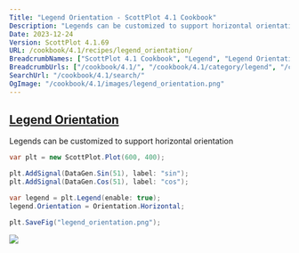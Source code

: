 ```yaml
---
Title: "Legend Orientation - ScottPlot 4.1 Cookbook"
Description: "Legends can be customized to support horizontal orientation"
Date: 2023-12-24
Version: ScottPlot 4.1.69
URL: /cookbook/4.1/recipes/legend_orientation/
BreadcrumbNames: ["ScottPlot 4.1 Cookbook", "Legend", "Legend Orientation"]
BreadcrumbUrls: ["/cookbook/4.1/", "/cookbook/4.1/category/legend", "/cookbook/4.1/recipes/legend_orientation/"]
SearchUrl: "/cookbook/4.1/search/"
OgImage: "/cookbook/4.1/images/legend_orientation.png"
---
```


<h2><a id='legend-orientation' href='/cookbook/4.1/recipes/legend_orientation/'>Legend Orientation</a></h2>

Legends can be customized to support horizontal orientation

```cs
var plt = new ScottPlot.Plot(600, 400);

plt.AddSignal(DataGen.Sin(51), label: "sin");
plt.AddSignal(DataGen.Cos(51), label: "cos");

var legend = plt.Legend(enable: true);
legend.Orientation = Orientation.Horizontal;

plt.SaveFig("legend_orientation.png");
```

<img src='../../images/legend_orientation.png' class='d-block mx-auto my-5' />



